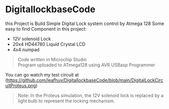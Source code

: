 # DigitallockbaseCode
this Project is Build Simple Digital Lock system control by Atmega 128
Some easy to find Component in this project:
 - 12V solenoid Lock
 - 20x4 HD44780 Liquid Crystal LCD
 - 4x4 numpad
> Code written in Microchip Studio\
> Program uploaded to ATmega128 using AVR USBasp Programmer

You can go watch my test circuit at (https://github.com/leafhuy/DigitallockbaseCode/blob/main/DigitalLockCircuitProteus.png)
>Note: In the Proteus simulation, the 12V solenoid lock is replaced by a light bulb to represent the locking mechanism.
